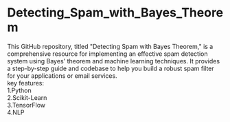 # Detecting_Spam_with_Bayes_Theorem
This GitHub repository, titled "Detecting Spam with Bayes Theorem," is a comprehensive resource for implementing an effective spam detection system using Bayes' theorem and machine learning techniques. It provides a step-by-step guide and codebase to help you build a robust spam filter for your applications or email services.
<br>
 key features:<br>
1.Python<br>
2.Scikit-Learn<br>
3.TensorFlow<br>
4.NLP
